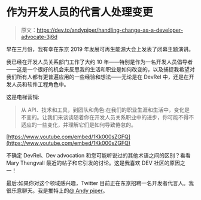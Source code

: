 # 作为开发人员的代言人处理变更

> 原文：<https://dev.to/andypiper/handling-change-as-a-developer-advocate-3j6d>

早在三月份，我有幸在东京 2019 年发展可再生能源大会上发表了闭幕主题演讲。

我已经在开发人员关系部门工作了大约 10 年——特别是作为一名开发人员倡导者——这是一个很好的机会来反思我的生活和职业是如何改变的，以及捕捉我希望对我们所有人都有更普遍应用的一些经验和想法——无论是在 DevRel 中，还是在开发人员和软件工程角色中。

这是电梯营销:

> 从 API、技术和工具，到团队和角色:在我们的职业生涯和生活中，变化是不变的。让我们来谈谈随着你在开发人员关系职业中的进步，你可能不得不适应的一些变化，并理解它们是如何导致倦怠的。

[https://www.youtube.com/embed/1Kk000sZGFQ](https://www.youtube.com/embed/1Kk000sZGFQ)

不确定 DevRel、Dev advocation 和您可能听说过的其他术语之间的区别？看看 Mary Thengvall 最近的帖子和它引发的讨论。这是我喜欢 DEV 社区的原因之一！

最后:如果你对这个领域感兴趣，Twitter 目前正在东京招聘一名开发者代言人。我很乐意聊天。我是推特上的[@ Andy piper](https://twitter.com/andypiper)。